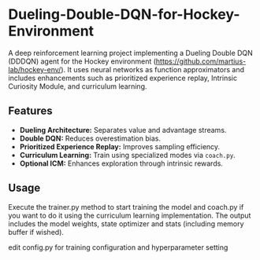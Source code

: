 # Dueling-Double-DQN-for-Hockey-Environment
A deep reinforcement learning project implementing a Dueling Double DQN (DDDQN) agent for the Hockey environment (https://github.com/martius-lab/hockey-env/). It uses neural networks as function approximators and includes enhancements such as prioritized experience replay, Intrinsic Curiosity Module, and curriculum learning.



## Features

- **Dueling Architecture:** Separates value and advantage streams.
- **Double DQN:** Reduces overestimation bias.
- **Prioritized Experience Replay:** Improves sampling efficiency.
- **Curriculum Learning:** Train using specialized modes via `coach.py`.
- **Optional ICM:** Enhances exploration through intrinsic rewards.

## Usage

Execute the trainer.py method to start training the model and coach.py if you want to do it using the curriculum learning implementation.
The output includes the model weights, state optimizer and stats (including memory buffer if wished).

edit config.py for training configuration and hyperparameter setting

